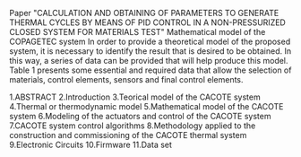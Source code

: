 Paper "CALCULATION AND OBTAINING OF PARAMETERS TO GENERATE THERMAL CYCLES BY MEANS OF PID CONTROL IN A NON-PRESSURIZED CLOSED SYSTEM FOR MATERIALS TEST"
 Mathematical model of the COPAGETEC system 
 In order to provide a theoretical model of the proposed system, it is necessary to identify the result that is desired to be obtained.
 In this way, a series of data can be provided that will help produce this model. Table 1 presents some essential and required
 data that allow the selection of materials, control elements, sensors and final control elements.
 
1.ABSTRACT
2.Introduction 
3.Teorical model of the CACOTE system
4.Thermal or thermodynamic model
5.Mathematical model of the CACOTE system
6.Modeling of the actuators and control of the CACOTE system
7.CACOTE system control algorithms
8.Methodology applied to the construction and commissioning of the CACOTE thermal system
9.Electronic Circuits
10.Firmware
11.Data set
